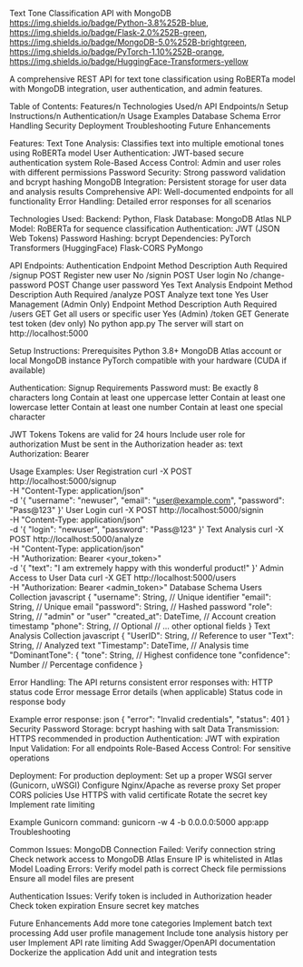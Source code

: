 Text Tone Classification API with MongoDB
https://img.shields.io/badge/Python-3.8%252B-blue,
https://img.shields.io/badge/Flask-2.0%252B-green,
https://img.shields.io/badge/MongoDB-5.0%252B-brightgreen,
https://img.shields.io/badge/PyTorch-1.10%252B-orange,
https://img.shields.io/badge/HuggingFace-Transformers-yellow

A comprehensive REST API for text tone classification using RoBERTa model with MongoDB integration, user authentication, and admin features.

Table of Contents:
      Features/n
      Technologies Used/n
      API Endpoints/n
      Setup Instructions/n
      Authentication/n
      Usage Examples
      Database Schema
      Error Handling
      Security
      Deployment
      Troubleshooting
      Future Enhancements

Features:
      Text Tone Analysis: Classifies text into multiple emotional tones using RoBERTa model
      User Authentication: JWT-based secure authentication system
      Role-Based Access Control: Admin and user roles with different permissions
      Password Security: Strong password validation and bcrypt hashing
      MongoDB Integration: Persistent storage for user data and analysis results
      Comprehensive API: Well-documented endpoints for all functionality
      Error Handling: Detailed error responses for all scenarios

Technologies Used:
      Backend: Python, Flask
      Database: MongoDB Atlas
      NLP Model: RoBERTa for sequence classification
      Authentication: JWT (JSON Web Tokens)
      Password Hashing: bcrypt
      Dependencies:
      PyTorch
      Transformers (HuggingFace)
      Flask-CORS
      PyMongo

API Endpoints:
      Authentication
      Endpoint	Method	Description	Auth Required
      /signup	POST	Register new user	No
      /signin	POST	User login	No
      /change-password	POST	Change user password	Yes
      Text Analysis
      Endpoint	Method	Description	Auth Required
      /analyze	POST	Analyze text tone	Yes
      User Management (Admin Only)
      Endpoint	Method	Description	Auth Required
      /users	GET	Get all users or specific user	Yes (Admin)
      /token	GET	Generate test token (dev only)	No
      python app.py
      The server will start on http://localhost:5000

Setup Instructions:
      Prerequisites
      Python 3.8+
      MongoDB Atlas account or local MongoDB instance
      PyTorch compatible with your hardware (CUDA if available)

Authentication:
      Signup Requirements
      Password must:
      Be exactly 8 characters long
      Contain at least one uppercase letter
      Contain at least one lowercase letter
      Contain at least one number
      Contain at least one special character

JWT Tokens
      Tokens are valid for 24 hours
      Include user role for authorization
      Must be sent in the Authorization header as:
      text
      Authorization: Bearer <token>

Usage Examples:
      User Registration
      curl -X POST http://localhost:5000/signup \
        -H "Content-Type: application/json" \
        -d '{
          "username": "newuser",
          "email": "user@example.com",
          "password": "Pass@123"
        }'
      User Login
      curl -X POST http://localhost:5000/signin \
        -H "Content-Type: application/json" \
        -d '{
          "login": "newuser",
          "password": "Pass@123"
        }'
      Text Analysis
      curl -X POST http://localhost:5000/analyze \
        -H "Content-Type: application/json" \
        -H "Authorization: Bearer <your_token>" \
        -d '{
          "text": "I am extremely happy with this wonderful product!"
        }'
      Admin Access to User Data
      curl -X GET http://localhost:5000/users \
        -H "Authorization: Bearer <admin_token>"
      Database Schema
      Users Collection
      javascript
      {
        "username": String,        // Unique identifier
        "email": String,           // Unique email
        "password": String,        // Hashed password
        "role": String,            // "admin" or "user"
        "created_at": DateTime,    // Account creation timestamp
        "phone": String,           // Optional
        // ... other optional fields
      }
      Text Analysis Collection
      javascript
      {
        "UserID": String,          // Reference to user
        "Text": String,            // Analyzed text
        "Timestamp": DateTime,     // Analysis time
        "DominantTone": {
          "tone": String,          // Highest confidence tone
          "confidence": Number     // Percentage confidence
        }
        
Error Handling:
      The API returns consistent error responses with:
      HTTP status code
      Error message
      Error details (when applicable)
      Status code in response body

Example error response:
      json
      {
        "error": "Invalid credentials",
        "status": 401
      }
      Security
      Password Storage: bcrypt hashing with salt
      Data Transmission: HTTPS recommended in production
      Authentication: JWT with expiration
      Input Validation: For all endpoints
      Role-Based Access Control: For sensitive operations

Deployment:
      For production deployment:
      Set up a proper WSGI server (Gunicorn, uWSGI)
      Configure Nginx/Apache as reverse proxy
      Set proper CORS policies
      Use HTTPS with valid certificate
      Rotate the secret key
      Implement rate limiting

Example Gunicorn command:
    gunicorn -w 4 -b 0.0.0.0:5000 app:app
    Troubleshooting

Common Issues:
    MongoDB Connection Failed:
    Verify connection string
    Check network access to MongoDB Atlas
    Ensure IP is whitelisted in Atlas
    Model Loading Errors:
    Verify model path is correct
    Check file permissions
    Ensure all model files are present

Authentication Issues:
    Verify token is included in Authorization header
    Check token expiration
    Ensure secret key matches

Future Enhancements
    Add more tone categories
    Implement batch text processing
    Add user profile management
    Include tone analysis history per user
    Implement API rate limiting
    Add Swagger/OpenAPI documentation
    Dockerize the application
    Add unit and integration tests
